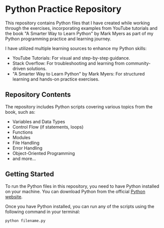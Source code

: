 # Python Practice Repository

This repository contains Python files that I have created while working through the exercises, incorporating examples from YouTube tutorials and the book "A Smarter Way to Learn Python" by Mark Myers as part of my Python programming practice and learning journey.

I have utilized multiple learning sources to enhance my Python skills:

- YouTube Tutorials: For visual and step-by-step guidance.
- Stack Overflow: For troubleshooting and learning from community-driven solutions.
- "A Smarter Way to Learn Python" by Mark Myers: For structured learning and hands-on practice exercises.

## Repository Contents

The repository includes Python scripts covering various topics from the book, such as:

- Variables and Data Types
- Control Flow (if statements, loops)
- Functions
- Modules
- File Handling
- Error Handling
- Object-Oriented Programming
- and more...

## Getting Started

To run the Python files in this repository, you need to have Python installed on your machine. You can download Python from the official [Python website](https://www.python.org/).

Once you have Python installed, you can run any of the scripts using the following command in your terminal:

```sh
python filename.py
